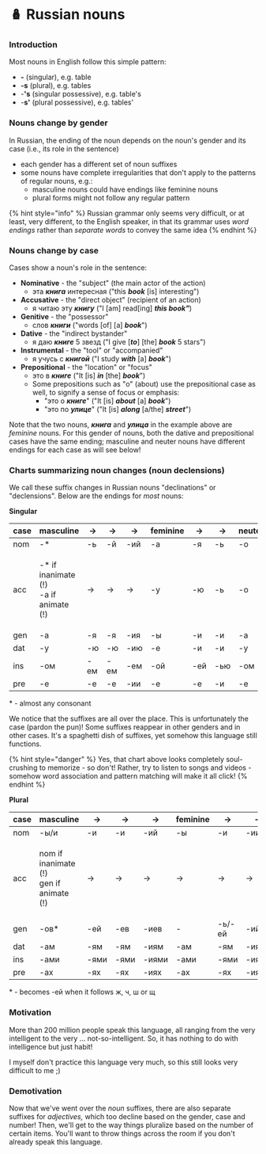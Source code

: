# 🪆 Russian nouns

### Introduction

Most nouns in English follow this simple pattern:&#x20;

* **-** (singular), e.g. table&#x20;
* **-s** (plural), e.g. tables
* -**'s** (singular possessive), e.g. table's
* -**s'** (plural possessive), e.g. tables'

### Nouns change by gender

In Russian, the ending of the noun depends on the noun's gender and its case (i.e., its role in the sentence)

* each gender has a different set of noun suffixes&#x20;
* some nouns have complete irregularities that don't apply to the patterns of regular nouns, e.g.:
  * masculine nouns could have endings like feminine nouns
  * plural forms might not follow any regular pattern

{% hint style="info" %}
Russian grammar only seems very difficult, or at least, very different, to the English speaker, in that its grammar uses _word endings_ rather than _separate words_ to convey the same idea
{% endhint %}

### Nouns change by case

Cases show a noun's role in the sentence:&#x20;

* **Nominative** - the "subject" (the main actor of the action)
  * эта _**книга**_ интересная ("this _**book**_ \[is] interesting")
* **Accusative** - the "direct object" (recipient of an action)
  * я читаю эту _**книгу**_ ("I \[am] read\[ing] _**this book"**_)
* **Genitive** - the "possessor"&#x20;
  * слов _**книги**_ ("words \[of] \[a] _**book**_")
* **Dative** - the "indirect bystander"
  * я даю _**книге**_ 5 звезд  ("I give \[_**to**_] \[the] _**book**_ 5 stars")
* **Instrumental** - the "tool" or "accompanied"
  * я учусь с _**книгой**_ ("I study _**with**_ \[a] _**book**_")
* **Prepositional** - the "location" or "focus"
  * это в _**книге**_ ("It \[is] _**in**_ \[the] _**book**_")
  * Some prepositions such as "о" (about) use the prepositional case as well, to signify a sense of focus or emphasis:&#x20;
    * "это о _**книге**_" ("It \[is] _**about**_ \[a] _**book**_")
    * "это по _**улице**_" ("It \[is] _**along**_ \[a/the] _**street**_")

Note that the two nouns, _**книга**_ and _**улица**_ in the example above are _feminine_ nouns. For this gender of nouns, both the dative and prepositional cases have the same ending; masculine and neuter nouns have different endings for each case as will see below!

### Charts summarizing noun changes (noun declensions)

We call these suffix changes in Russian nouns "declinations" or "declensions". Below are the endings for _most_ nouns:&#x20;

**Singular**

| case | masculine                                       | →   | →   | →   | feminine | →   | →   | neuter | →   |
| ---- | ----------------------------------------------- | --- | --- | --- | -------- | --- | --- | ------ | --- |
| nom  | -\*                                             | -ь  | -й  | -ий | -a       | -я  | -ь  | -о     | -e  |
| acc  | <p>-* if inanimate (!)<br>-a if animate (!)</p> | →   | →   | →   | -у       | -ю  | -ь  | -о     | -e  |
| gen  | -a                                              | -я  | -я  | -ия | -ы       | -и  | -и  | -a     | -я  |
| dat  | -у                                              | -ю  | -ю  | -ию | -e       | -и  | -и  | -у     | -ю  |
| ins  | -ом                                             | -eм | -eм | -eм | -ой      | -ей | -ью | -ом    | -eм |
| pre  | -e                                              | -e  | -e  | -ии | -e       | -e  | -и  | -e     | -ии |

\* - almost any consonant

We notice that the suffixes are all over the place. This is unfortunately the case (pardon the pun)! Some suffixes reappear in other genders and in other cases. It's a spaghetti dish of suffixes, yet somehow this language still functions.&#x20;

{% hint style="danger" %}
Yes, that chart above looks completely soul-crushing to memorize - so don't! Rather, try to listen to songs and videos - somehow word association and pattern matching will make it all click!
{% endhint %}

**Plural**&#x20;

| case | masculine                                         | →    | →    | →     | feminine | →      | →     | neuter | →     |
| ---- | ------------------------------------------------- | ---- | ---- | ----- | -------- | ------ | ----- | ------ | ----- |
| nom  | -ы/и                                              | -и   | -и   | -ий   | -ы       | -и     | -ии   | -а     | -я    |
| acc  | <p>nom if inanimate (!)<br>gen if animate (!)</p> | →    | →    | →     | →        | →      | →     | →      | →     |
| gen  | -ов\*                                             | -ей  | -ев  | -иев  | -        | -ь/-ей | -ий   | -      | -й/ей |
| dat  | -ам                                               | -ям  | -ям  | -иям  | -ам      | -ям    | -иям  | -ам    | -ям   |
| ins  | -ами                                              | -ями | -ями | -иями | -ами     | -ями   | -иями | -ами   | -ями  |
| pre  | -ах                                               | -ях  | -ях  | -иях  | -ах      | -ях    | -иях  | -ах    | -ях   |

\* - becomes -ей when it follows ж, ч, ш or щ

### Motivation

More than 200 million people speak this language, all ranging from the very intelligent to the very ... not-so-intelligent. So, it has nothing to do with intelligence but just habit!&#x20;

I myself don't practice this language very much, so this still looks very difficult to me ;)

### Demotivation

Now that we've went over the _noun_ suffixes, there are also separate suffixes for _adjectives,_ which too decline based on the gender, case and number! Then, we'll get to the way things pluralize based on the number of certain items. You'll want to throw things across the room if you don't already speak this language.&#x20;

